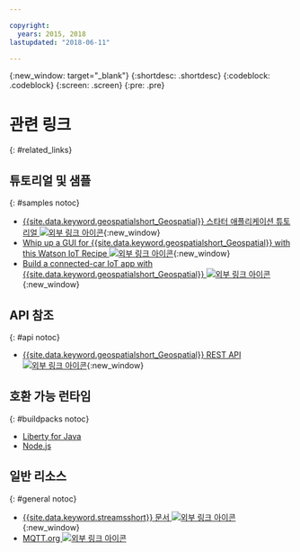 ```yaml
---

copyright:
  years: 2015, 2018
lastupdated: "2018-06-11"

---
```


<!-- Attribute definitions -->
{:new_window: target="_blank"}
{:shortdesc: .shortdesc}
{:codeblock: .codeblock}
{:screen: .screen}
{:pre: .pre}

# 관련 링크
{: #related_links}

## 튜토리얼 및 샘플
{: #samples notoc}

* [{{site.data.keyword.geospatialshort_Geospatial}} 스타터 애플리케이션 튜토리얼 ![외부 링크 아이콘](../../icons/launch-glyph.svg "외부 링크 아이콘")](https://developer.ibm.com/streamsdev/docs/build-real-time-location-monitoring-application-ibm-cloud-geospatial-analytics-node-js/){:new_window}
* [Whip up a GUI for {{site.data.keyword.geospatialshort_Geospatial}} with this Watson IoT Recipe ![외부 링크 아이콘](../../icons/launch-glyph.svg "외부 링크 아이콘")](https://www.ibm.com/blogs/bluemix/2017/03/whip-gui-geospatial-analytics-watson-iot-recipe/){:new_window}
* [Build a connected-car IoT app with {{site.data.keyword.geospatialshort_Geospatial}} ![외부 링크 아이콘](../../icons/launch-glyph.svg "외부 링크 아이콘")](https://www.ibm.com/developerworks/mobile/library/mo-connectedcar-app/index.html){:new_window}


## API 참조
{: #api notoc}

* [{{site.data.keyword.geospatialshort_Geospatial}} REST API ![외부 링크 아이콘](../../icons/launch-glyph.svg "외부 링크 아이콘")](https://console.bluemix.net/apidocs/geospatial-analytics){:new_window}

## 호환 가능 런타임
{: #buildpacks notoc}

* [Liberty for Java](/docs/runtimes/liberty/index.html#liberty)
* [Node.js](/docs/runtimes/nodejs/index.html#nodejs)

## 일반 리소스

{: #general notoc}
* [{{site.data.keyword.streamsshort}} 문서 ![외부 링크 아이콘](../../icons/launch-glyph.svg "외부 링크 아이콘")](http://www.ibm.com/support/knowledgecenter/SSCRJU_4.2.1/com.ibm.streams.welcome.doc/doc/kc-homepage.html){:new_window}
* [MQTT.org ![외부 링크 아이콘](../../icons/launch-glyph.svg "외부 링크 아이콘")](http://mqtt.org/)
